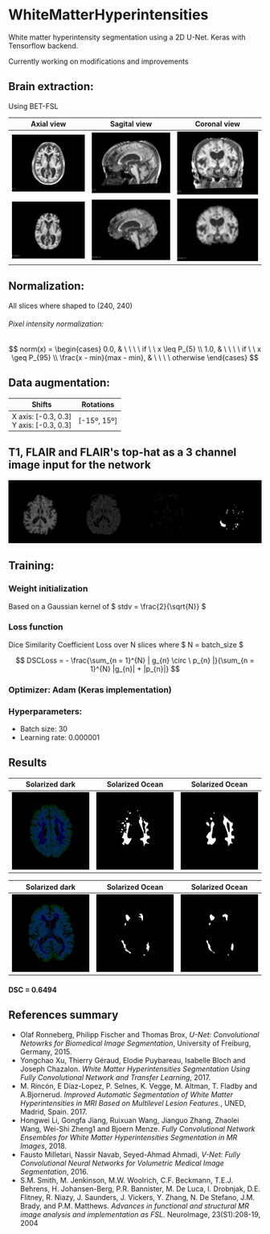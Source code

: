

# WhiteMatterHyperintensities

White matter hyperintensity segmentation using a 2D U-Net. Keras with Tensorflow backend.

Currently working on modifications and improvements


## Brain extraction:

Using BET-FSL


Axial view             |  Sagital view          | Coronal view 
:-------------------------:|:-------------------------:|:-------------------------:
![](resources/T1_axial.png)  | ![](resources/T1_sagital.png) | ![](resources/T1_coronal.png) 
![](resources/brain_axial.png)  | ![](resources/brain_sagital.png) | ![](resources/brain_coronal.png) 



## Normalization:

All slices where shaped to (240, 240)

###### Pixel intensity normalization:

$$
norm(x) = 
			\begin{cases}				
				0.0, & \ \ \ \ if \ \  x \leq P_{5} \\
				1.0, & \ \ \ \ if \ \  x \geq P_{95} \\				
				\frac{x - min}{max - min}, & \ \ \ \ otherwise
			\end{cases}
$$





## Data augmentation:

| Shifts                                       | Rotations   |
| -------------------------------------------- | ----------- |
| X axis: [-0.3, 0.3]<br />Y axis: [-0.3, 0.3] | [-15º, 15º] |



## T1, FLAIR and FLAIR's top-hat as a 3 channel image input for the network

![](resources/four_images_1.png)

## Training:


### Weight initialization

Based on a Gaussian kernel of $ stdv = \frac{2}{\sqrt{N}} $


### Loss function

Dice Similarity Coefficient Loss over N slices where $ N = batch\_size  $

$$ DSCLoss = - \frac{\sum_{n = 1}^{N} | g_{n} \circ \ p_{n} |}{\sum_{n = 1}^{N} |g_{n}| + |p_{n}|} $$




### Optimizer: Adam (Keras implementation)

### Hyperparameters:

- Batch size: 30
- Learning rate: 0.000001


## Results

Solarized dark             |  Solarized Ocean          |  Solarized Ocean
:-------------------------:|:-------------------------:|:-------------------------:
![](resources/original_250.png)  | ![](resources/label_250.png) | ![](resources/prediction_250.png) 

Solarized dark             |  Solarized Ocean          |  Solarized Ocean
:-------------------------:|:-------------------------:|:-------------------------:
![](resources/original_282.png)  | ![](resources/label_282.png) | ![](resources/prediction_282.png) 



#### DSC = 0.6494



## References summary

- Olaf Ronneberg, Philipp Fischer and Thomas Brox, *U-Net: Convolutional Netowrks for Biomedical Image Segmentation*, University of Freiburg, Germany, 2015.
- Yongchao Xu, Thierry Géraud, Elodie Puybareau, Isabelle Bloch and Joseph Chazalon.
  *White Matter Hyperintensities Segmentation Using Fully Convolutional Network and Transfer Learning*, 2017.
- M. Rincón, E Díaz-Lopez, P. Selnes, K. Vegge, M. Altman, T. Fladby and A.Bjornerud.  *Improved Automatic Segmentation of White Matter Hyperintensities in MRI Based on Multilevel Lesion Features.*, UNED, Madrid, Spain. 2017.
- Hongwei Li, Gongfa Jiang, Ruixuan Wang, Jianguo Zhang, Zhaolei Wang, Wei-Shi Zheng1 and Bjoern Menze. *Fully Convolutional Network Ensembles for White Matter Hyperintensities Segmentation in MR Images*, 2018.
- Fausto Milletari, Nassir Navab, Seyed-Ahmad Ahmadi, *V-Net: Fully Convolutional Neural Networks for Volumetric Medical Image Segmentation*, 2016.
- S.M. Smith, M. Jenkinson, M.W. Woolrich, C.F. Beckmann, T.E.J. Behrens, H. Johansen-Berg, P.R. Bannister, M. De Luca, I. Drobnjak, D.E. Flitney, R. Niazy, J. Saunders, J. Vickers, Y. Zhang, N. De Stefano, J.M. Brady, and P.M. Matthews. *Advances in functional and structural MR image analysis and implementation as FSL*. NeuroImage, 23(S1):208-19, 2004